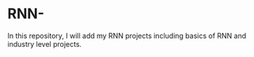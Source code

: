 # RNN-
In this repository, I will add my RNN projects including basics of RNN and industry level projects.

